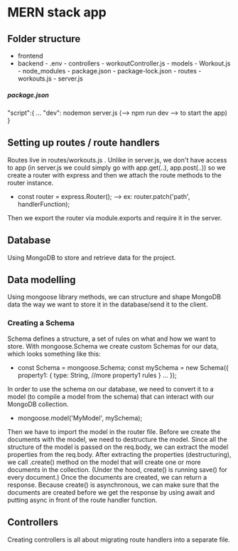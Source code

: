 # MERN stack app

## Folder structure
- frontend
- backend - .env
          - controllers - workoutController.js
          - models - Workout.js
          - node_modules
          - package.json 
          - package-lock.json
          - routes - workouts.js
          - server.js
          

##### package.json 
"script":{
    ...
    "dev": nodemon server.js (--> npm run dev --> to start the app)
}

## Setting up routes / route handlers

Routes live in routes/workouts.js .
Unlike in server.js, we don't have access to app (in server.js we could simply go with app.get(..), app.post(..)) so we create a router with express and then we attach the route methods to the router instance.

- const router = express.Router(); 
--> ex: router.patch('path', handlerFunction);

Then we export the router via module.exports and require it in the server.

## Database

Using MongoDB to store and retrieve data for the project.
## Data modelling

Using mongoose library methods, we can structure and shape MongoDB data the way we want to store it in the database/send it to the client. 

### Creating a Schema

Schema defines a structure, a set of rules on what and how we want to store. With mongoose.Schema we create custom Schemas for our data, which looks something like this:

- const Schema = mongoose.Schema;
const mySchema = new Schema({
    property1: {
        type: String,
        //more property1 rules
    } 
    ...
});

In order to use the schema on our database, we need to convert it to a model (to compile a model from the schema) that can interact with our MongoDB collection. 

- mongoose.model('MyModel', mySchema);

Then we have to import the model in the router file. Before we create the documents with the model, we need to destructure the model. Since all the structure of the model is passed on the req.body, we can extract the model properties from the req.body. 
After extracting the properties (destructuring), we call .create() method on the model that will create one or more documents in the collection. (Under the hood, create() is running save() for every document.) 
Once the documents are created, we can return a response.
Because create() is asynchronous, we can make sure that the documents are created before we get the response by using await and putting async in front of the route handler function.

## Controllers

Creating controllers is all about migrating route handlers into a separate file. 